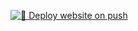 [![🚀 Deploy website on push](https://github.com/KAnggara/villa-delara/actions/workflows/ftp-deploy.yaml/badge.svg)](https://github.com/KAnggara/villa-delara/actions/workflows/ftp-deploy.yaml)
